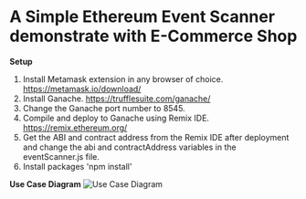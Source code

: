 # A Simple Ethereum Event Scanner demonstrate with E-Commerce Shop

**Setup**
1. Install Metamask extension in any browser of choice. https://metamask.io/download/
2. Install Ganache. https://trufflesuite.com/ganache/
3. Change the Ganache port number to 8545.
4. Compile and deploy to Ganache using Remix IDE. https://remix.ethereum.org/
5. Get the ABI and contract address from the Remix IDE after deployment and change the abi and contractAddress variables in the eventScanner.js file.
6. Install packages 'npm install'

**Use Case Diagram**
![Use Case Diagram](https://github.com/Xy15/simple-ethereum-event-scanner/assets/58455555/a4776db8-b6a5-4b19-a006-72f7d00643f0)
